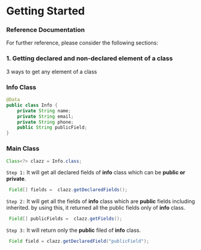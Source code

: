 # Getting Started

### Reference Documentation
For further reference, please consider the following sections:

### 1. Getting declared and non-declared element of a class
3 ways to get any element of a class
### Info Class
```java  
@Data
public class Info {
    private String name;
    private String email;
    private String phone;
    public String publicField;
}
````

### Main Class
```java  
Class<?> clazz = Info.class;
````
`Step 1:` It will get all declared fields  of **info** class which can be  **public or private**.
```java
 Field[] fields =  clazz.getDeclaredFields();
```
`Step 2:` It will get all the fields  of **info** class which are **public** fields including inherited. by using this, it returned all the public fields only of **info** class.
````java
 Field[] publicFields =  clazz.getFields();
````
`Step 3:` It will return only the **public** filed of **info** class.

```java
 Field field = clazz.getDeclaredField("publicField");
````